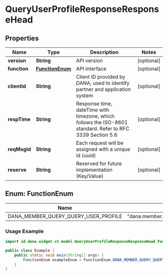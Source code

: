 

# QueryUserProfileResponseResponseHead


## Properties

| Name | Type | Description | Notes |
|------------ | ------------- | ------------- | -------------|
|**version** | **String** | API version |  [optional] |
|**function** | [**FunctionEnum**](#FunctionEnum) | API interface |  [optional] |
|**clientId** | **String** | Client ID provided by DANA, used to identify partner and application system |  [optional] |
|**respTime** | **String** | Response time, dateTime with timezone, which follows the ISO-8601 standard. Refer to RFC 3339 Section 5.6 |  [optional] |
|**reqMsgId** | **String** | Each request will be assigned with a unique id (uuid) |  [optional] |
|**reserve** | **String** | Reserved for future implementation (Key/Value) |  [optional] |


<a name="FunctionEnum"></a>
## Enum: FunctionEnum

| Name | Value | Description |
| ---- | ----- | ----------- |
| DANA_MEMBER_QUERY_QUERY_USER_PROFILE | "dana.member.query.queryUserProfile" |  |

### Usage Example
```java
import id.dana.widget.v1.model.QueryUserProfileResponseResponseHead.FunctionEnum;

public class Example {
    public static void main(String[] args) {
        FunctionEnum exampleEnum = FunctionEnum.DANA_MEMBER_QUERY_QUERY_USER_PROFILE;
    }
}
```



